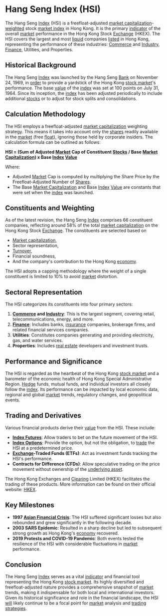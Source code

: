 # Hang Seng Index (HSI)

The Hang Seng [Index](../i/index.md) (HSI) is a freefloat-adjusted [market capitalization](../m/market_capitalization.md)-[weighted](../w/weighted.md) stock [market index](../m/market_index.md) in Hong Kong. It is the primary [indicator](../i/indicator.md) of the overall [market](../m/market.md) performance in the Hong Kong Stock [Exchange](../e/exchange.md) (HKEX). The HSI covers the largest and most [liquid](../l/liquid.md) companies [listed](../l/listed.md) in Hong Kong, representing the performance of these industries: [Commerce](../c/commerce.md) and [Industry](../i/industry.md), [Finance](../f/finance.md), Utilities, and Properties.

## Historical Background
The Hang Seng [Index](../i/index.md) was launched by the Hang Seng [Bank](../b/bank.md) on November 24, 1969, in [order](../o/order.md) to provide a yardstick of the Hong Kong [stock market](../s/stock_market.md)'s performance. The base [value](../v/value.md) of the [index](../i/index.md) was set at 100 points on July 31, 1964. Since its inception, the [index](../i/index.md) has been adjusted periodically to include additional [stocks](../s/stock.md) or to adjust for stock splits and consolidations.

## Calculation Methodology
The HSI employs a freefloat-adjusted [market capitalization](../m/market_capitalization.md) weighting strategy. This means it takes into account only the [shares](../s/shares.md) readily available in the [market](../m/market.md) (free [float](../f/float.md)), ignoring those held by corporate insiders. The calculation formula can be outlined as follows:

**HSI = (Sum of Adjusted [Market](../m/market.md) Cap of Constituent [Stocks](../s/stock.md) / Base [Market Capitalization](../m/market_capitalization.md)) x Base [Index](../i/index.md) [Value](../v/value.md)**

Where:
- Adjusted [Market](../m/market.md) Cap is computed by multiplying the Share Price by the Freefloat-Adjusted Number of [Shares](../s/shares.md).
- The Base [Market Capitalization](../m/market_capitalization.md) and Base [Index](../i/index.md) [Value](../v/value.md) are constants that were set when the [index](../i/index.md) was launched.

## Constituents and Weighting
As of the latest revision, the Hang Seng [Index](../i/index.md) comprises 66 constituent companies, reflecting around 58% of the total [market capitalization](../m/market_capitalization.md) on the Hong Kong Stock [Exchange](../e/exchange.md). The constituents are selected based on 
- [Market capitalization](../m/market_capitalization.md),
- Sector representation,
- [Turnover](../t/turnover.md),
- Financial soundness,
- And the company's contribution to the Hong Kong [economy](../e/economy.md).

The HSI adopts a capping methodology where the weight of a single constituent is limited to 10% to avoid [market](../m/market.md) distortion.

## Sectoral Representation
The HSI categorizes its constituents into four primary sectors:
1. **[Commerce](../c/commerce.md) and [Industry](../i/industry.md)**: This is the largest segment, covering retail, telecommunications, energy, and more.
2. **[Finance](../f/finance.md)**: Includes banks, [insurance](../i/insurance.md) companies, brokerage firms, and related financial services companies.
3. **Utilities**: Constitutes companies generating and providing electricity, gas, and water services.
4. **Properties**: Includes [real estate](../r/real_estate.md) developers and investment trusts.

## Performance and Significance
The HSI is regarded as the heartbeat of the Hong Kong [stock market](../s/stock_market.md) and a barometer of the economic health of Hong Kong Special Administrative Region. [Hedge](../h/hedge.md) funds, mutual funds, and individual investors all closely follow the [index](../i/index.md). Its performance can be impacted by local economic data, regional and global [market](../m/market.md) trends, regulatory changes, and geopolitical events.

## Trading and Derivatives
Various financial products derive their [value](../v/value.md) from the HSI. These include:
- **[Index Futures](../i/index_futures.md)**: Allow traders to bet on the future movement of the HSI.
- **[Index Options](../i/index_options.md)**: Provide the option, but not the obligation, to [trade](../t/trade.md) the HSI at a predetermined price.
- **[Exchange](../e/exchange.md)-Traded Funds (ETFs)**: Act as investment funds tracking the HSI's performance.
- **Contracts for Difference (CFDs)**: Allow speculative trading on the price movement without ownership of the [underlying asset](../u/underlying_asset.md).

The Hong Kong Exchanges and [Clearing](../c/clearing.md) Limited (HKEX) facilitates the trading of these products. More information can be found on their official website: [HKEX](https://www.hkex.com.hk).

## Key Milestones
- **1997 [Asian Financial Crisis](../a/asian_financial_crisis.md)**: The HSI suffered significant losses but also rebounded and grew significantly in the following decade.
- **2003 SARS Epidemic**: Resulted in a sharp decline but led to subsequent strong growth as Hong Kong's [economy](../e/economy.md) recovered.
- **2019 Protests and COVID-19 Pandemic**: Both events tested the resilience of the HSI with considerable fluctuations in [market](../m/market.md) performance.

## Conclusion
The Hang Seng [Index](../i/index.md) serves as a vital [indicator](../i/indicator.md) and financial tool representing the Hong Kong [stock market](../s/stock_market.md). Its highly diversified and freefloat-adjusted nature provides a comprehensive snapshot of [market](../m/market.md) trends, making it indispensable for both local and international investors. Given its historical significance and role in the financial landscape, the HSI [will](../w/will.md) likely continue to be a focal point for [market](../m/market.md) analysis and [trading strategies](../t/trading_strategies.md).